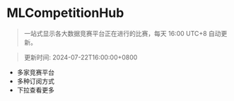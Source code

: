 # MLCompetitionHub

> 一站式显示各大数据竞赛平台正在进行的比赛，每天 16:00 UTC+8 自动更新。
  
> 更新时间: 2024-07-22T16:00:00+0800 

* 多家竞赛平台
* 多种订阅方式
* 下拉查看更多